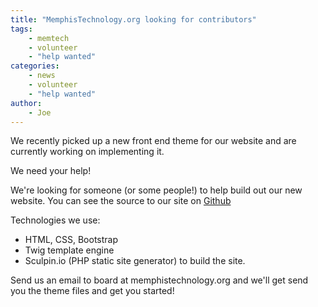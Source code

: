 ```yaml
---
title: "MemphisTechnology.org looking for contributors"
tags:
    - memtech
    - volunteer
    - "help wanted"
categories:
    - news
    - volunteer
    - "help wanted"
author:
    - Joe
---
```


We recently picked up a new front end theme for our website and are currently working on implementing it.

We need your help!

We're looking for someone (or some people!) to help build out our new website. You can see the source to our site on [Github](https://github.com/memtech/memphistechnology.org)

Technologies we use:

* HTML, CSS, Bootstrap
* Twig template engine
* Sculpin.io (PHP static site generator) to build the site.

Send us an email to board at memphistechnology.org and we'll get send you the theme files and get you started!
